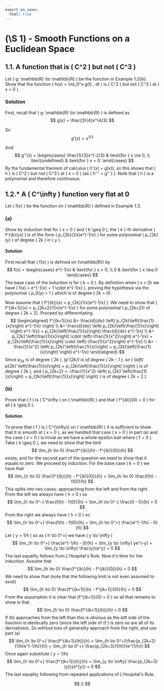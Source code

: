 ```yaml
---
export_on_save:
  html: true
---
```

<style>
.katex-display { overflow: auto hidden }
</style>

# \(\S 1\) - Smooth Functions on a Euclidean Space

## 1.1. A function that is \( C^2 \) but not \( C^3 \)

Let \( g: \mathbb{R} \to \mathbb{R} \) be the function in Example 1.2(iii). Show that the function \( h(x) = \int_0^x g(t) \, dt \) is \( C^2 \) but not \( C^3 \) at \( x = 0 \).

### Solution

First, recall that \( g: \mathbb{R} \to \mathbb{R} \) is defined as 
$$  
g(x) = \frac{3}{4}x^{4/3} 
$$

So
$$  
g'(x) = x^{1/3}
$$

And
$$
g''(x) = 
\begin{cases} 
\frac{1}{3}x^{-2/3} & \text{for } x \ne 0, \\
\text{undefined} & \text{for } x = 0.
\end{cases}
$$
By the fundamental theorem of calculus \( h'(x) = g(x)\), so this shows that \( h \) is \( C^2 \) but not \( C^3 \) at \( x = 0 \) (as \( h''' = g'' \) ). Note that \( h \) is a polynomial and therefore continuous.

## 1.2.* A \( C^\infty \) function very flat at 0

Let \( f(x) \) be the function on \( \mathbb{R} \) defined in Example 1.3.

### (a)
Show by induction that for \( x > 0 \) and \( k \geq 0 \), the \( k \)-th derivative \( f^{(k)}(x) \) is of the form \( p_{2k}(1/x)e^{-1/x} \) for some polynomial \( p_{2k}(y) \) of degree \( 2k \) in \( y \).

#### Solution

First recall that \( f(x) \) is defined on \(\mathbb{R}\) by
$$
f(x) =
\begin{cases}
e^{-1/x} & \text{for } x > 0, \\
0 & \text{for } x \leq 0
\end{cases}
$$
The base case of the induction is for \( k = 0 \). By definition when \( x > 0\) we have \( f(x) = e^{-1/x} = 1 \cdot e^{-1/x} \), proving the hypothesis via the polynomial \( p_0(y) = 1 \) which is of degree \( 2k = 0\).

Now assume that \( f^{(k)}(x) = p_{2k}(1/x)e^{-1/x} \). We need to show that \( f^{(k+1)}(x) = p_{2k+2}(1/x)e^{-1/x} \) for some polynomial \( p_{2k+2}\) of degree \( 2k + 2\). Proceed by differentiating 
$$
\begin{aligned}
f^{(k+1)}(x) &= \frac{d}{dx} \left( p_{2k}\left(\frac{1}{x}\right) e^{-1/x} \right) \\
&= \frac{d}{dx} \left( p_{2k}\left(\frac{1}{x}\right) \right) e^{-1/x} + p_{2k}\left(\frac{1}{x}\right) \frac{d}{dx} e^{-1/x} \\
&= p_{2k}'\left(\frac{1}{x}\right) \cdot \left(-\frac{1}{x^2}\right) e^{-1/x} + p_{2k}\left(\frac{1}{x}\right) \cdot \left(-\frac{1}{x^2}\right) e^{-1/x} \\
&= -\frac{1}{x^2} \left( p_{2k}'\left(\frac{1}{x}\right) + p_{2k}\left(\frac{1}{x}\right) \right) e^{-1/x}
\end{aligned}
$$
Since $p_{2k}$ is of degree \( 2k \), \(p'_{2k}\) is of degree \( 2k - 1 \), so \( \left( p_{2k}'\left(\frac{1}{x}\right) + p_{2k}\left(\frac{1}{x}\right) \right) \) is of degree \( 2k \), and \( p_{2k+2} = -\frac{1}{x^2} \left( p_{2k}'\left(\frac{1}{x}\right) + p_{2k}\left(\frac{1}{x}\right) \right) \) is of degree \( 2k + 2 \).



### (b)
Prove that \( f \) is \( C^\infty \) on \( \mathbb{R} \) and that \( f^{(k)}(0) = 0 \) for all \( k \geq 0 \).

#### Solution
To prove that \( f \) is \( C^{\infty}\) on \( \mathbb{R} \) it is sufficient to show that it is smooth at \( x = 0 \), as we handled that case \( x > 0 \) in part (a) and the case \( x < 0 \) is trivial as we have a whole epsilon ball where \( f = 0 \). Take \( k \geq 0 \), we need to show that the limit
$$
\lim_{h \to 0} \frac{f^{(k)}(h) - f^{(k)}(0)}{h}
$$ 
exists, and for the second part of the question we need to show that it equals to zero. We proceed by induction. For the base case \( k = 0 \) we have that
$$
\lim_{h \to 0} \frac{f^{(k)}(h) - f^{(k)}(0)}{h} = \lim_{h \to 0} \frac{f(h) - f(0)}{h} 
$$ 
This splits into two cases: approaching from the left and from the right. From the left we always have \( h < 0 \) so
$$
\lim_{h \to 0^-} \frac{f(h) - f(0)}{h} = \lim_{h \to 0^-} \frac{0 - 0}{h} = 0
$$
From the right we always have \( h > 0 \) so 
$$
\lim_{h \to 0^+} \frac{f(h) - f(0)}{h} = \lim_{h \to 0^+} \frac{e^{-1/h} - 0}{h}
$$
Let \( y = 1/h \) so as \( h \to 0^+\) we have \( y \to \infty \)
$$
\lim_{h \to 0^+} \frac{e^{-1/h} - 0}{h} = \lim_{y \to \infty} ye^{-y} = \lim_{y \to \infty} \frac{y}{e^y} = 0
$$
The last equality follows from L'Hospital's Rule. Now it's time for the induction. Assume that 
$$
\lim_{h \to 0} \frac{f^{(k)}(h) - f^{(k)}(0)}{h} = 0
$$ 
We need to show that (note that the following limit is not even assumed to exist)
$$
\lim_{h \to 0} \frac{f^{(k+1)}(h) - f^{(k+1)}(0)}{h} = 0
$$ 
From the assumption it is clear that \(f^{(k+1)}(0) = 0 \) so all that remains to show is that
$$
\lim_{h \to 0} \frac{f^{(k+1)}(h)}{h} = 0
$$ 
If \(h\) approaches from the left than this is obvious as the left side of the function is identically zero (since the left side of \(f \) is zero so are all of its derivatives). So without loss of generality approach from the right, and use part (a)
$$
\lim_{h \to 0^+} \frac{f^{(k+1)}(h)}{h} = \lim_{h \to 0^+}\frac{p_{2k+2}(1/h)e^{-1/h}}{h} = \lim_{h \to 0^+} \frac{p_{2k+3}(1/h)}{e^{1/h}}
$$ 
Once again substitute \( y = 1/h\)
$$
\lim_{h \to 0^+} \frac{f^{(k+1)}(h)}{h} = \lim_{y \to \infty} \frac{p_{2k+3}(y)}{e^{y}} = 0
$$
The last equality following from repeated applications of L'Hospital's Rule.

$$
\\
$$